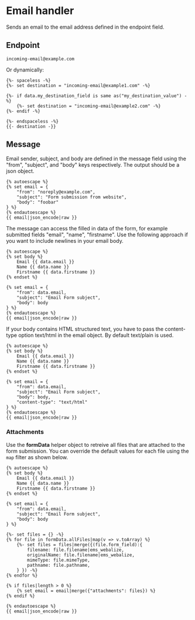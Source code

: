 # Email handler

Sends an email to the email address defined in the endpoint field. 

## Endpoint

```twig 
incoming-email@example.com
```

Or dynamically:
```twig
{%- spaceless -%}
{%- set destination = "incoming-email@example1.com" -%}

{%- if data.my_destination_field is same as("my_destination_value") -%}
    {%- set destination = "incoming-email@example2.com" -%}
{%- endif -%}

{%- endspaceless -%}
{{- destination -}}
```

## Message
Email sender, subject, and body are defined in the message field using the "from", "subject", and "body" keys respectively. The output should be a json object.
```twig 
{% autoescape %}
{% set email = {
    "from": "noreply@example.com",
    "subject": "Form submission from website",
    "body": "foobar"
} %}
{% endautoescape %}
{{ email|json_encode|raw }}
```

The message can access the filled in data of the form, for example submitted fields "email", "name", "firstname". Use the following approach if you want to include newlines in your email body.
```twig
{% autoescape %}
{% set body %}
    Email {{ data.email }}
    Name {{ data.name }}
    Firstname {{ data.firstname }}
{% endset %}

{% set email = {
    "from": data.email,
    "subject": "Email Form subject",
    "body": body
} %}
{% endautoescape %}
{{ email|json_encode|raw }}
```

If your body contains HTML structured text, you have to pass the content-type option text/html in the email object. By default text/plain is used.
```twig
{% autoescape %}
{% set body %}
    Email {{ data.email }}
    Name {{ data.name }}
    Firstname {{ data.firstname }}
{% endset %}

{% set email = {
    "from": data.email,
    "subject": "Email Form subject",
    "body": body,
    "content-type": "text/html"
} %}
{% endautoescape %}
{{ email|json_encode|raw }}
```

### Attachments

Use the **formData** helper object to retreive all files that are attached to the form submission.
You can override the default values for each file using the `map` filter as shown below.

```twig 
{% autoescape %}
{% set body %}
    Email {{ data.email }}
    Name {{ data.name }}
    Firstname {{ data.firstname }}
{% endset %}

{% set email = {
    "from": data.email,
    "subject": "Email Form subject",
    "body": body
} %}

{%- set files = {} -%}
{% for file in formData.allFiles|map(v => v.toArray) %}
    {%- set files = files|merge({(file.form_field):{
        filename: file.filename|ems_webalize,
        originalName: file.filename|ems_webalize,
        mimeType: file.mimeType,
        pathname: file.pathname,
    } }) -%}
{% endfor %}

{% if files|length > 0 %}
    {% set email = email|merge({"attachments": files}) %}
{% endif %}

{% endautoescape %}
{{ email|json_encode|raw }}
```
